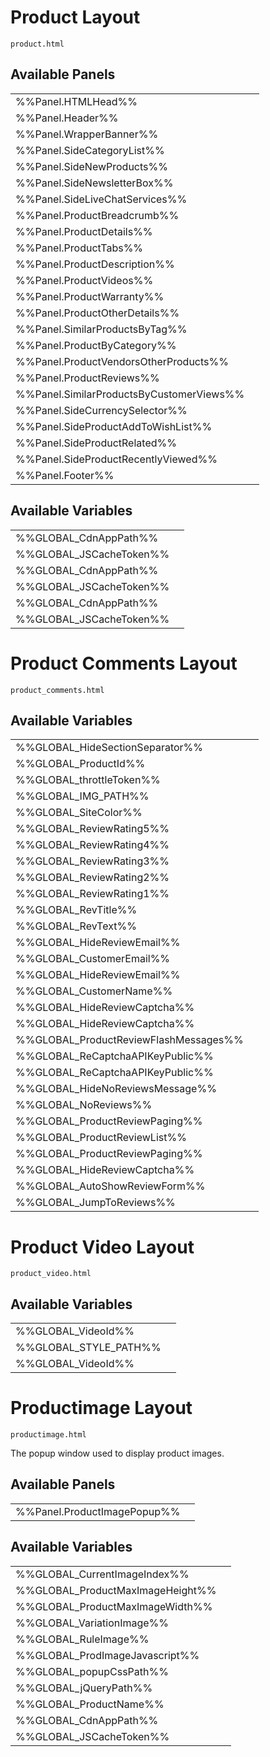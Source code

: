 # <span class="jumptarget"> Product Layout</span>

`product.html`

## <span class="jumptarget"> Available Panels</span>
|||
|---|---|
| %%Panel.HTMLHead%% |
| %%Panel.Header%% |
| %%Panel.WrapperBanner%% |
| %%Panel.SideCategoryList%% |
| %%Panel.SideNewProducts%% |
| %%Panel.SideNewsletterBox%% |
| %%Panel.SideLiveChatServices%% |
| %%Panel.ProductBreadcrumb%% |
| %%Panel.ProductDetails%% |
| %%Panel.ProductTabs%% |
| %%Panel.ProductDescription%% |
| %%Panel.ProductVideos%% |
| %%Panel.ProductWarranty%% |
| %%Panel.ProductOtherDetails%% |
| %%Panel.SimilarProductsByTag%% |
| %%Panel.ProductByCategory%% |
| %%Panel.ProductVendorsOtherProducts%% |
| %%Panel.ProductReviews%% |
| %%Panel.SimilarProductsByCustomerViews%% |
| %%Panel.SideCurrencySelector%% |
| %%Panel.SideProductAddToWishList%% |
| %%Panel.SideProductRelated%% |
| %%Panel.SideProductRecentlyViewed%% |
| %%Panel.Footer%% |

## <span class="jumptarget"> Available Variables</span>
|||
|---|---|
| %%GLOBAL_CdnAppPath%% |
| %%GLOBAL_JSCacheToken%% |
| %%GLOBAL_CdnAppPath%% |
| %%GLOBAL_JSCacheToken%% |
| %%GLOBAL_CdnAppPath%% |
| %%GLOBAL_JSCacheToken%% |

# <span class="jumptarget"> Product Comments Layout</span>

`product_comments.html`

## <span class="jumptarget"> Available Variables</span>
|||
|---|---|
| %%GLOBAL_HideSectionSeparator%% |
| %%GLOBAL_ProductId%% |
| %%GLOBAL_throttleToken%% |
| %%GLOBAL_IMG_PATH%% |
| %%GLOBAL_SiteColor%% |
| %%GLOBAL_ReviewRating5%% |
| %%GLOBAL_ReviewRating4%% |
| %%GLOBAL_ReviewRating3%% |
| %%GLOBAL_ReviewRating2%% |
| %%GLOBAL_ReviewRating1%% |
| %%GLOBAL_RevTitle%% |
| %%GLOBAL_RevText%% |
| %%GLOBAL_HideReviewEmail%% |
| %%GLOBAL_CustomerEmail%% |
| %%GLOBAL_HideReviewEmail%% |
| %%GLOBAL_CustomerName%% |
| %%GLOBAL_HideReviewCaptcha%% |
| %%GLOBAL_HideReviewCaptcha%% |
| %%GLOBAL_ProductReviewFlashMessages%% |
| %%GLOBAL_ReCaptchaAPIKeyPublic%% |
| %%GLOBAL_ReCaptchaAPIKeyPublic%% |
| %%GLOBAL_HideNoReviewsMessage%% |
| %%GLOBAL_NoReviews%% |
| %%GLOBAL_ProductReviewPaging%% |
| %%GLOBAL_ProductReviewList%% |
| %%GLOBAL_ProductReviewPaging%% |
| %%GLOBAL_HideReviewCaptcha%% |
| %%GLOBAL_AutoShowReviewForm%% |
| %%GLOBAL_JumpToReviews%% |

# <span class="jumptarget"> Product Video Layout</span>

`product_video.html`

## <span class="jumptarget"> Available Variables</span>
|||
|---|---|
| %%GLOBAL_VideoId%% |
| %%GLOBAL_STYLE_PATH%% |
| %%GLOBAL_VideoId%% |

# <span class="jumptarget"> Productimage Layout

`productimage.html`

The popup window used to display product images.

## <span class="jumptarget"> Available Panels </span>
|||
|---|---|
| %%Panel.ProductImagePopup%% |

## <span class="jumptarget"> Available Variables </span>
|||
|---|---|
| %%GLOBAL_CurrentImageIndex%% |
| %%GLOBAL_ProductMaxImageHeight%% |
| %%GLOBAL_ProductMaxImageWidth%% |
| %%GLOBAL_VariationImage%% |
| %%GLOBAL_RuleImage%% |
| %%GLOBAL_ProdImageJavascript%% |
| %%GLOBAL_popupCssPath%% |
| %%GLOBAL_jQueryPath%% |
| %%GLOBAL_ProductName%% |
| %%GLOBAL_CdnAppPath%% |
| %%GLOBAL_JSCacheToken%% |
